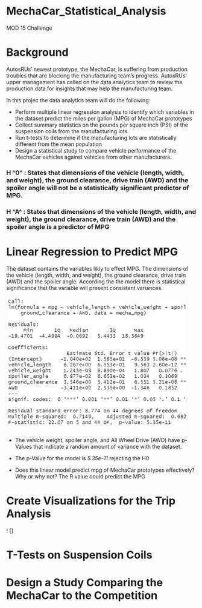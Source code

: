 # MechaCar_Statistical_Analysis
MOD 15 Challenge
# Background
AutosRUs’ newest prototype, the MechaCar, is suffering from production troubles that are blocking the manufacturing team’s progress. AutosRUs’ upper management has called on the data analytics team to review the production data for insights that may help the manufacturing team.

In this projec the data analytics team will do the following:

  * Perform multiple linear regression analysis to identify which variables in the dataset predict the miles per gallon (MPG) of MechaCar prototypes
  * Collect summary statistics on the pounds per square inch (PSI) of the suspension coils from the manufacturing lots
  * Run t-tests to determine if the manufacturing lots are statistically different from the mean population
  * Design a statistical study to compare vehicle performance of the MechaCar vehicles against vehicles from other manufacturers. 

### H ^0^ : States that dimensions of the vehicle (length, width, and weight), the ground clearance, drive train (AWD) and the spoiler angle will not be a statistically significant predictor of MPG.
### H ^A^ : States that dimensions of the vehicle (length, width, and weight), the ground clearance, drive train (AWD) and the spoiler angle is a predictor of MPG



# Linear Regression to Predict MPG
The dataset contains the variables likly to effect MPG. The dimensions of the vehicle (length, width, and weight), the ground clearance, drive train (AWD) and the spoiler angle. According the the model there is statistical significance that the variable will present consistent variances. 

![Statistical Summary](https://github.com/JBtallgrass/MechaCar_Statistical_Analysis/blob/main/Images/Deliverable%201a.png)

  * The vehicle weight, spoiler angle, and All Wheel Drive (AWD) have p-Values that indicate a random amount of variance with the dataset.

  * The p-Value for the model is *5.35e-11*  rejecting the H0


  * Does this linear model predict mpg of MechaCar prototypes effectively? Why or why not?
The R value could predict the MPG 


# Create Visualizations for the Trip Analysis
 ! []

# T-Tests on Suspension Coils



# Design a Study Comparing the MechaCar to the Competition
